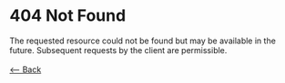 # 404 Not Found

The requested resource could not be found but may be available in the future. Subsequent requests by the client are permissible.
<br />
<br />
[<-- Back](../../http_codes.md)